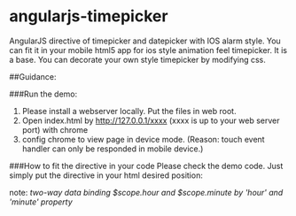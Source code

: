 # angularjs-timepicker
AngularJS directive of timepicker and datepicker with IOS alarm style. You can fit it in your 
mobile html5 app for ios style animation feel timepicker. It is a base. You can decorate your own
style timepicker by modifying css.

##Guidance:

###Run the demo:
1. Please install a webserver locally. Put the files in web root. 
2. Open index.html by http://127.0.0.1/xxxx  (xxxx is up to your web server port) with chrome
3. config chrome to view page in device mode. (Reason: touch event handler can only be responded in mobile device.)

###How to fit the directive in your code
Please check the demo code. Just simply put the directive in your html desired position:

<timepicker hour='hour' minute='minute'></timepicker>

note: *two-way data binding $scope.hour and $scope.minute by 'hour' and 'minute' property*